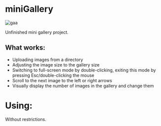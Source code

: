 # miniGallery
![gaa](https://github.com/user-attachments/assets/da42f3d8-bcfe-4b42-98e2-ece57707a005)

Unfinished mini gallery project.

## What works:
- Uploading images from a directory
- Adjusting the image size to the gallery size
- Switching to full-screen mode by double-clicking, exiting this mode by pressing Esc/double-clicking the mouse
- Scroll to the next image to the left or right arrows
- Visually display the number of images in the gallery and change them

# Using:
Without restrictions.
